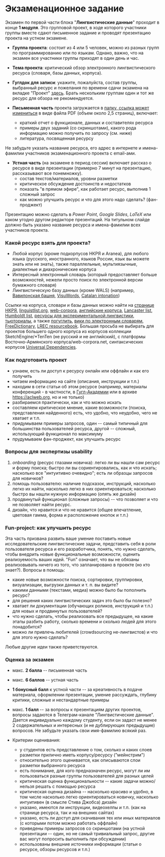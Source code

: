 # Экзаменационное задание

Экзамен по первой части блока "__Лингвистические данные__" проходит в конце __1 модуля__. Это групповой проект, в ходе которого участники группы вместе сдают письменное задание и проводят презентацию проекта на устном экзамене.

* __Группа проекта__: состоит из 4 или 5 человек, можно из разных групп по программированию или по языкам. Однако, важно, что на экзамен все участники группы приходят в один день и час. 

* __Тема проекта__: критический обзор электронного лингвистического ресурса (словаря, базы данных, корпуса). 

* __Гуглдок для записи__: укажите, пожалуйста, состав группы, выбранный ресурс и пожелания по времени сдачи экзамена на вкладке "Проект" [здесь](https://docs.google.com/spreadsheets/d/17fJjOheFcvzij8gGToX5dAMoRRB8HoMEmqNDWrnaZyo/edit?usp=sharing). Брать нескольким группам один и тот же ресурс для обзора не рекомендуется.

* __Письменная часть__ проекта загружается в [папку, ссылка может измениться](https://drive.google.com/drive/folders/1jEA6pLZl1yetVbYFCwGa-1uv731Jxbbc?usp=sharing) в виде файла PDF (объем около 2,5 страниц), включает: 

  * краткий отчет о функционале, данных и составителях ресурса  
  * примеры двух заданий (со скриншотами), какого рода информацию можно получить по запросу (см. ниже)  
  * литература, посвященная ресурсу   

Не забудьте указать название ресурса, его адрес в интернете и имена-фамилии участников экзаменационного проекта с email-ами.

* __Устная часть__ (на экзамене в период сессии) включает рассказ о ресурсе в виде презентации (примерно 7 минут на презентацию, рассказывают все понемножку).  
  * состав текстов/материалов, уровни разметки  
  * критическое обсуждение достоинств и недостатков
  * показать "в прямом эфире", как работает ресурс, выполнив 1 сложный запрос
  * как можно улучшить ресурс и что для этого надо сделать? (фан-проджект)   

Презентацию можно сделать в _Power Point_, _Google Slides_, _LaTeX_ или каком угодно другом редакторе презентаций. На титульном слайде должно быть указано название ресурса и имена-фамилии всех участников проекта.


### Какой ресурс взять для проекта?

* Любой корпус (кроме подкорпусов НКРЯ и Aranea), для любого языка (русского, иностранного, языков России, язык вы можете знать или не знать), также параллельные, мультиязычные, диалектные и диахронические корпуса
* Интересный электронный словарь (который предоставляет больше возможностей, нежели просто поиск по электронной версии бумажного словаря)
* Лингвистическую базу данных (кроме WALS) (например, [Вавилонская башня](http://starling.rinet.ru/cgi-bin/main.cgi?flags=wygnnnl), [VisuWords](https://visuwords.com/), [Catalan intonation](http://prosodia.upf.edu/cat_tobi/en/labeling_system/tonal_representation/pitch_accents/Hs.html))

Ссылки на корпуса, словари и базы данных можно найти на [странице НКРЯ](http://ruscorpora.ru/corpora-other.html), [linguistlist.org](http://linguistlist.org/sp/GetWRListings.cfm?wrtypeid=1), [web-corpora](http://web-corpora.net/), [английские корпуса](http://www.helsinki.fi/varieng/CoRD/corpora/index.html), [Lancaster list](http://www.lancaster.ac.uk/fass/projects/corpus/cbls/corpora.asp), [Humboldt list](https://www.linguistik.hu-berlin.de/en/institut-en/professuren-en/korpuslinguistik/links-en/korpora_links), [ресурсы для экспериментальной лингвистики](https://experimentalfieldlinguistics.wordpress.com/experimental-materials/lexical_databases/), [тьюториалы](https://plus.google.com/communities/101266284417587206243/stream/7e7c82fd-11ed-4a7c-aa57-d582515e8837), а также [погуглить](http://lmgtfy.com/?q=%D0%BB%D0%B8%D0%BD%D0%B3%D0%B2%D0%B8%D1%81%D1%82%D0%B8%D1%87%D0%B5%D1%81%D0%BA%D0%B8%D0%B5+%D1%80%D0%B5%D1%81%D1%83%D1%80%D1%81%D1%8B), [вики по электронным словарям](https://en.wikipedia.org/wiki/List_of_online_dictionaries), [FreeDictionary](http://www.thefreedictionary.com/), [LREC resourcebook](http://www.resourcebook.eu/). Большая просьба не выбирать для проектов большего одного корпуса из корпусов коллекции SketchEngine/*TenTen (не русский и не английский), с платформы Восточно-Армянского корпуса/web-corpora.net, синтаксических корпусов [Universal Dependencies](http://match.grew.fr/#).


### Как подготовить проект

* узнаем, есть ли доступ к ресурсу онлайн или оффлайн и как его получить
* читаем информацию на сайте (описания, инструкции и т.п.)
* находим в сети статьи об этом ресурсе (например, материалы конференций - в частности, в [Гугл-Академии](https://scholar.google.ru/) или в архиве <https://aclweb.org>, но и не только)
* разбираемся практически, как и что можно искать
* составляем критическое мнение, какие возможности (поиска, представления найденного) есть, что удобно, что неудобно, чего не хватает и т.п.  
* придумываем примеры запросов, один -- самый типичный для большинства пользователей ресурса, другой -- сложный, использующий функционал по максимуму  
* прудумываем фан-проджект, как улучшить ресурс   


### Вопросы для экспертизы usability

1. _onboarding_ (ресурс глазами новичка): легко ли вы нашли сам ресурс и форму поиска; быстро ли вы сориентировались, как и что искать; насколько все "интуитивно очевидно"; есть ли образцы запросов для новичков?
2. помощь пользователю: наличие подсказок, инструкций, насколько легко их найти, насколько легко в них ориентироваться; насколько быстро вы нашли нужную информацию (опять же дизайн)
3. продвинутый функционал (сложные запросы) -- что позволяет и что не позволяет найти ресурс.
4. дизайн, что нравится и что не нравится (общее впечатление, цветовая гамма, форма и расположение кнопок и т.п.)


### Fun-project: как улучшить ресурс  

Эта часть призвана развить ваше умение поставить новые исследовательские лингвистические задачи, представить себя в роли пользователя ресурса и его разработчика, понять, что нужно сделать, чтобы внедрить новые функциональные возможности, оценить реализуемость ваших идей. "Fun" означает, что вы не обязаны реализовывать ничего из того, что запланировано в проекте (но кто знает?). Вопросы в помощь:  

* какие новые возможности поиска, сортировки, группировки, визуализации, выгрузки данных и т. п. вы видите?    
* какими данными (текстами, медиа) можно было бы пополнить ресурс?  
* для решения каких лингвистических задач это было бы полезно?  
* хватает ли документации (обучающих роликов, инструкций и т.п.) для новых и продвинутых пользователей?  
* что нужно сделать, чтобы реализовать все предыдущее, на какие этапы разбить работу, сколько времени и сколько людей для этого понадобится?  
* можно ли привлечь любителей (crowdsourcing не-лингвистов) и что для этого нужно сделать?  

Любые другие идеи также приветствуются.  


### Оценка за экзамен

* макс. __2 балла__ -- письменная часть  
* макс. __6 баллов__ -- устная часть  
* __1 бонусный балл__ к устной части -- за креативность в подаче материала, оформлении презентации, умение рассуждать, глубину критики, сложные и нестандартные примеры
* макс. __1 балл__ -- за вопросы к презентациям других проектов, вопросы задаются в Телеграм-канале "Лингвистические данные". Дается индивидуально каждому студенту, если он задаст не менее 2 содержательных и интересных (и не дублирующих предыдущие) вопросов. Не забудьте указать свои имя-фамилию всякий раз.   

* Критерии оценивания:  
  * у студентов есть представление о том, сколько и каких слоев разметки прилично иметь корпусу/ресурсу ("мейнстрим")
  * относительно этого оценивается, как описываются слои разметки выбранного ресурса
  * есть понимание, для кого предназначен ресурс, могут ли им пользоваться разные группы пользователей для разных целей
  * критическая оценка функциональности -- какие задачи можно/нельзя решать с помощью ресурса
  * критическая оценка дизайна -- насколько красиво и удобно, в том числе насколько легко ориентироваться новичку, насколько интуитивен (в смысле Стива Джобса) дизайн
  * указано, имеются ли инструкции, видеохелпы и т.п. (как на странице ресурса, так и на внешних сайтах)
  * указано, есть ли доступ для скачивания тех или иных материалов (с которыми потом можно работать оффлайн)
  * приведены примеры запросов со скриншотами (на устной презентации -- один, но не самый тривиальный запрос, другие вас могут попросить выполнить при обсуждении)
  * использованы внешние источники информации (статьи о ресурсе, обзоры ресурсов и т.п.)
